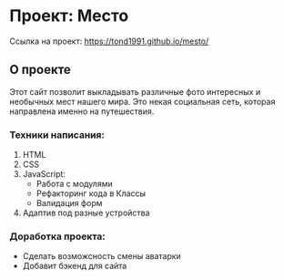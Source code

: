 # Проект: Место
Ссылка на проект: https://tond1991.github.io/mesto/
## О проекте
Этот сайт позволит выкладывать различные фото интересных и необычных мест нашего мира. Это некая социальная сеть, которая направлена именно на путешествия.

### Техники написания:
1. HTML
2. CSS
3. JavaScript:
    * Работа с модулями
    * Рефакторинг кода в Классы
    * Валидация форм
4. Адаптив под разные устройства

### Доработка проекта:
* Сделать возможсность смены аватарки
* Добавит бэкенд для сайта



